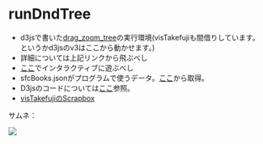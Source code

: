 <h1>runDndTree</h1>

<ul>
  <li>d3jsで書いた<a href="https://github.com/GoNishimura/d3js" target="_blank">drag_zoom_tree</a>の実行環境(visTakefujiも間借りしています。というかd3jsのv3はここから動かせます。)</li>
  <li>詳細については上記リンクから飛ぶべし</li>
  <li><a href="https://gonishimura.github.io/runDndTree/?p=sfc-vis2018-t16654gn/report1&c=dndTree.js&s=dndTree.css" target="_blank">ここ</a>でインタラクティブに遊ぶべし</li>
  <li>sfcBooks.jsonがプログラムで使うデータ。<a href="http://www.sfc.lib.keio.ac.jp/about/cdpolicy/300_socialscience.html" target="_blank">ここ</a>から取得。</li>
  <li>D3jsのコードについては<a href="https://scrapbox.io/sfc-vis2018-t16654gn/report1" target="_blank">ここ</a>参照。</li>
  <li><a href="https://scrapbox.io/sfc-vis2018-t16654gn/report3" target="_blank">visTakefujiのScrapbox</a></li>
</ul>

サムネ：

<img src="https://github.com/GoNishimura/images/blob/master/books.png">
